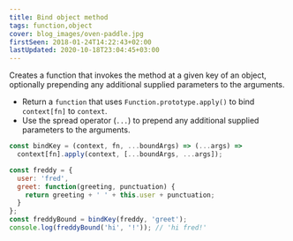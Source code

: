 ```yaml
---
title: Bind object method
tags: function,object
cover: blog_images/oven-paddle.jpg
firstSeen: 2018-01-24T14:22:43+02:00
lastUpdated: 2020-10-18T23:04:45+03:00
---
```


Creates a function that invokes the method at a given key of an object, optionally prepending any additional supplied parameters to the arguments.

- Return a `function` that uses `Function.prototype.apply()` to bind `context[fn]` to `context`.
- Use the spread operator (`...`) to prepend any additional supplied parameters to the arguments.

```js
const bindKey = (context, fn, ...boundArgs) => (...args) =>
  context[fn].apply(context, [...boundArgs, ...args]);
```

```js
const freddy = {
  user: 'fred',
  greet: function(greeting, punctuation) {
    return greeting + ' ' + this.user + punctuation;
  }
};
const freddyBound = bindKey(freddy, 'greet');
console.log(freddyBound('hi', '!')); // 'hi fred!'
```
